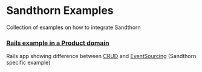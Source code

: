 Sandthorn Examples
==================

Collection of examples on how to integrate Sandthorn

### [Rails example in a Product domain](https://github.com/Sandthorn/sandthorn_examples/tree/master/sandthorn_product_example)

Rails app showing difference between [CRUD](http://en.wikipedia.org/wiki/Create,_read,_update_and_delete) and [EventSourcing](http://martinfowler.com/eaaDev/EventSourcing.html) (Sandthorn specific example)